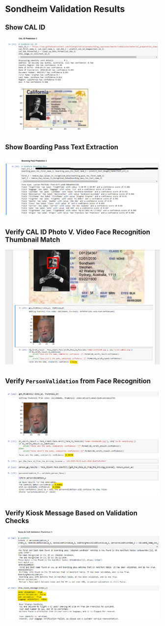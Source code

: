# Sondheim Validation Results

## Show CAL ID 
![](revision_cal_id_pred_3.png)

#

## Show Boarding Pass Text Extraction
![](revision_boarding_pred_3.png)

#

## Verify CAL ID Photo V. Video Face Recognition Thumbnail Match
![](revision_cal_id_vid_face_match_pred_2.png)

#

## Verify `PersonValidation` from Face Recognition
![](aieng_personval_sondheim.png)

#

## Verify Kiosk Message Based on Validation Checks
![](aieng_val_kiosk_sondheim.png)